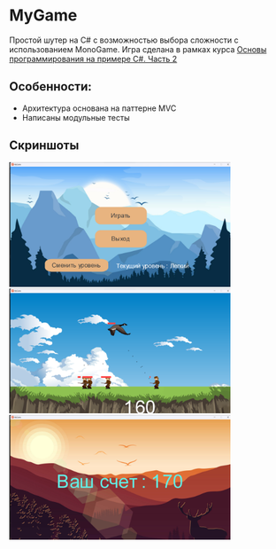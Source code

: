 ﻿# MyGame

Простой шутер на C# с возможностью выбора сложности с использованием MonoGame. Игра сделана в рамках курса
[Основы программирования на примере C#. Часть 2](https://ulearn.me/Course/BasicProgramming2/Steki_i_ocheredi_48016626-87ae-411d-ae97-f7a49e465dbc)

## Особенности:

* Архитектура основана на паттерне MVC
* Написаны модульные тесты

## Скриншоты

<img src="Screenshots/home.png" alt="drawing" width="400"/>
<img src="Screenshots/play.png" alt="drawing" width="400"/>
<img src="Screenshots/end.png" alt="drawing" width="400"/>

